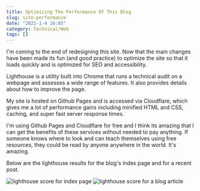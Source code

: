 ```yaml
---
title: Optimizing The Performance Of This Blog
slug: site-performance
date: "2021-1-4 16:05"
category: Technical/Web
tags: []
---
```


I'm coming to the end of redesigning this site. Now that the main changes have been
made its fun (and good practice) to optimize the site so that it loads quickly and
is optimized for SEO and accessibility.

Lighthouse is a utility built into Chrome that runs a technical audit on a
webpage and assesses a wide range of features. It also provides details about how to improve the page.

My site is hosted on Github Pages and is accessed via Cloudflare, which gives me a lot of performance
gains including minified HTML and CSS, caching, and super fast server response times.

I'm using Github Pages and Cloudflare for free and I think its
amazing that I can get the benefits of these services without needed to pay
anything. If someone knows where to look and can teach themselves using free
resources, they could be read by anyone anywhere in the world. It's amazing.

Below are the lighthouse results for the blog's index page and for a recent post.

![lighthouse score for index page]({static}/images/lighthouse_index_page.png)
![lighthouse score for a blog article]({static}/images/lighthouse_article_page.png)
